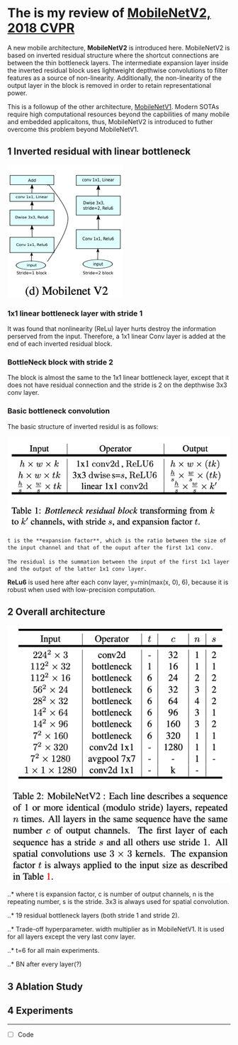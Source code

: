 # The is my review of [MobileNetV2, 2018 CVPR](https://arxiv.org/abs/1801.04381v4)

A new mobile architecture, **MobileNetV2** is introduced here. MobileNetV2 is based on inverted residual structure where the shortcut connections are between the thin bottleneck layers. The intermediate expansion layer inside the inverted residual block uses lightweight depthwise convolutions to filter features as a source of non-linearity. Additionally, the non-linearity of the output layer in the block is removed in order to retain representational power. 

This is a followup of the other architecture, [MobileNetV1](/cv_paper/Review_MobileNet.md). Modern SOTAs require high computational resources beyond the capbilities of many mobile and embedded applicaitons, thus, MobileNetV2 is introduced to futher overcome this problem beyond MobileNetV1.    

## 1 Inverted residual with linear bottleneck

![figure4](/images/MobileNetV2/figure4.png) 

### 1x1 linear bottleneck layer with stride 1 

It was found that nonlinearity (ReLu) layer hurts destroy the information perserved from the input. Therefore, a 1x1 linear Conv layer is added at the end of each inverted residual block.

### BottleNeck block with stride 2 

The block is almost the same to the 1x1 linear bottleneck layer, except that it does not have residual connection and the stride is 2 on the depthwise 3x3 conv layer.  

### Basic bottleneck convolution

The basic structure of inverted residul is as follows: 

![table1](/images/MobileNetV2/table1.png)  

	t is the **expansion factor**, which is the ratio between the size of the input channel and that of the ouput after the first 1x1 conv. 

	The residual is the summation between the input of the first 1x1 layer and the output of the latter 1x1 conv layer.

**ReLu6** is used here after each conv layer, y=min(max(x, 0), 6), because it is robust when used with low-precision computation. 

## 2 Overall architecture 

![table2](/images/MobileNetV2/table2.png)  

..* where t is expansion factor, c is number of output channels, n is the repeating number, s is the stride. 3x3 is always used for spatial convolution. 

..* 19 residual bottleneck layers (both stride 1 and stride 2). 

..* Trade-off hyperparameter. width multiplier as in MobileNetV1. It is used for all layers except the very last conv layer. 

..* t=6 for all main experiments. 

..* BN after every layer(?)

## 3 Ablation Study 

## 4 Experiments

--- 

- [ ] Code 


